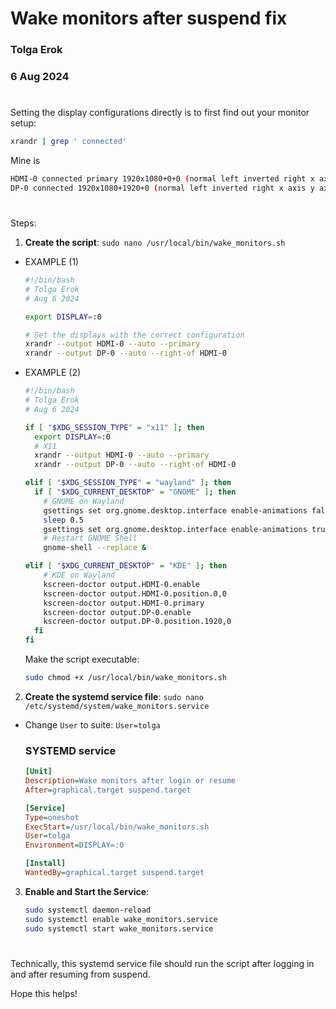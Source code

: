 # Wake monitors after suspend fix
### Tolga Erok
### 6 Aug 2024

#
Setting the display configurations directly is to first find out your monitor setup:


```bash
xrandr | grep ' connected'

```
Mine is
```bash
HDMI-0 connected primary 1920x1080+0+0 (normal left inverted right x axis y axis) 598mm x 336mm
DP-0 connected 1920x1080+1920+0 (normal left inverted right x axis y axis) 598mm x 336mm
```
#

Steps:

1. **Create the script**:  `sudo nano /usr/local/bin/wake_monitors.sh`

- EXAMPLE (1)
   ```bash
   #!/bin/bash
   # Tolga Erok
   # Aug 6 2024
   
   export DISPLAY=:0

   # Set the displays with the correct configuration
   xrandr --output HDMI-0 --auto --primary
   xrandr --output DP-0 --auto --right-of HDMI-0
   ```

- EXAMPLE (2)
   ```bash
   #!/bin/bash
   # Tolga Erok
   # Aug 6 2024
   
   if [ "$XDG_SESSION_TYPE" = "x11" ]; then
     export DISPLAY=:0   
     # X11
     xrandr --output HDMI-0 --auto --primary
     xrandr --output DP-0 --auto --right-of HDMI-0
   
   elif [ "$XDG_SESSION_TYPE" = "wayland" ]; then
     if [ "$XDG_CURRENT_DESKTOP" = "GNOME" ]; then
       # GNOME on Wayland
       gsettings set org.gnome.desktop.interface enable-animations false
       sleep 0.5
       gsettings set org.gnome.desktop.interface enable-animations true
       # Restart GNOME Shell
       gnome-shell --replace &
   
   elif [ "$XDG_CURRENT_DESKTOP" = "KDE" ]; then
       # KDE on Wayland
       kscreen-doctor output.HDMI-0.enable
       kscreen-doctor output.HDMI-0.position.0,0
       kscreen-doctor output.HDMI-0.primary
       kscreen-doctor output.DP-0.enable
       kscreen-doctor output.DP-0.position.1920,0
     fi
   fi
   ```
  
   Make the script executable:

   ```bash
   sudo chmod +x /usr/local/bin/wake_monitors.sh
   ```

2. **Create the systemd service file**:  `sudo nano /etc/systemd/system/wake_monitors.service` 
- Change `User` to suite: `User=tolga`
   
   ### SYSTEMD service

   ```ini
   [Unit]
   Description=Wake monitors after login or resume
   After=graphical.target suspend.target

   [Service]
   Type=oneshot
   ExecStart=/usr/local/bin/wake_monitors.sh
   User=tolga
   Environment=DISPLAY=:0

   [Install]
   WantedBy=graphical.target suspend.target
   ```

3. **Enable and Start the Service**:
   

   ```bash
   sudo systemctl daemon-reload
   sudo systemctl enable wake_monitors.service
   sudo systemctl start wake_monitors.service
   ```

# 
Technically, this systemd service file should run the script after logging in and after resuming from suspend.

Hope this helps!
